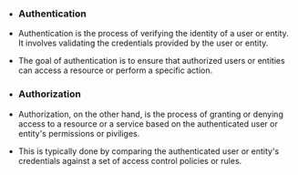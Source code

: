 - ### Authentication
- Authentication is the process of verifying the identity of  a user or entity. It involves validating the credentials provided by the user or entity.
- The goal of authentication is to ensure that authorized users or entities can access a resource or perform a specific action.


- ### Authorization
- Authorization, on the other hand, is the process of granting or denying access to a resource or a service based on the authenticated user or entity's permissions or piviliges.
- This is typically done by comparing the authenticated user or entity's credentials against a set of access control policies or rules.

